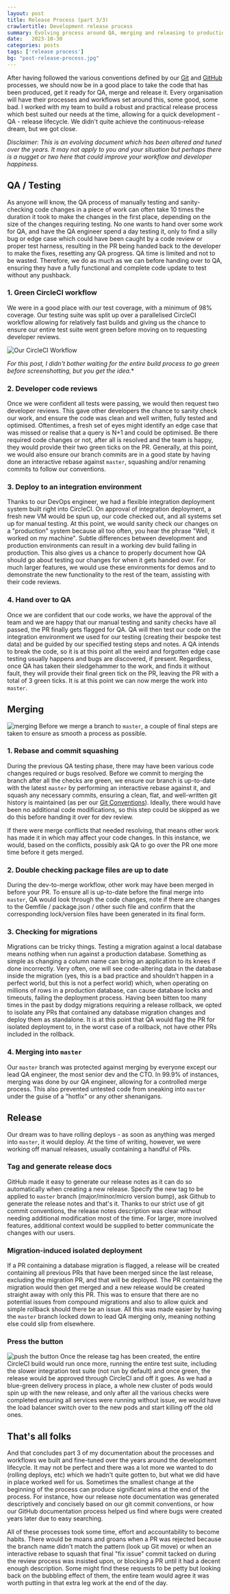 ```yaml
---
layout: post
title: Release Process (part 3/3)
crawlertitle: Development release process
summary: Evolving process around QA, merging and releasing to production
date:   2023-10-30
categories: posts
tags: ['release process']
bg: "post-release-process.jpg"
---
```


After having followed the various conventions defined by our [Git](https://brazenbraden.com/posts/git_conventions/) and [GitHub](https://brazenbraden.com/posts/github_process/) processes, we should now be in a good place to take the code that has been produced, get it ready for QA, merge and release it. Every organisation will have their processes and workflows set around this, some good, some bad. I worked with my team to build a robust and practical release process which best suited our needs at the time, allowing for a quick development - QA - release lifecycle. We didn't quite achieve the continuous-release dream, but we got close.

*Disclaimer: This is an evolving document which has been altered and tuned over the years. It may not apply to you and your situation but perhaps there is a nugget or two here that could improve your workflow and developer happiness.*

## QA / Testing
As anyone will know, the QA process of manually testing and sanity-checking code changes in a piece of work can often take 10 times the duration it took to make the changes in the first place, depending on the size of the changes requiring testing. No one wants to hand over some work for QA, and have the QA engineer spend a day testing it, only to find a silly bug or edge case which could have been caught by a code review or proper test harness, resulting in the PR being handed back to the developer to make the fixes, resetting any QA progress. QA time is limited and not to be wasted. Therefore, we do as much as we can before handing over to QA, ensuring they have a fully functional and complete code update to test without any pushback.

### 1. Green CircleCI workflow
We were in a good place with our test coverage, with a minimum of 98% coverage. Our testing suite was split up over a parallelised CircleCI workflow allowing for relatively fast builds and giving us the chance to ensure our entire test suite went green before moving on to requesting developer reviews.

![Our CircleCI Workflow]({{site.images}}/release_process/circleci.png)

*For this post, I didn't bother waiting for the entire build process to go green before screenshotting, but you get the idea*.*

### 2. Developer code reviews
Once we were confident all tests were passing, we would then request two developer reviews. This gave other developers the chance to sanity check our work, and ensure the code was clean and well written, fully tested and optimised. Oftentimes, a fresh set of eyes might identify an edge case that was missed or realise that a query is N+1 and could be optimised. Be there required code changes or not, after all is resolved and the team is happy, they would provide their two green ticks on the PR. Generally, at this point, we would also ensure our branch commits are in a good state by having done an interactive rebase against `master`, squashing and/or renaming commits to follow our conventions.

### 3. Deploy to an integration environment
Thanks to our DevOps engineer, we had a flexible integration deployment system built right into CircleCI. On approval of integration deployment, a fresh new VM would be spun up, our code checked out, and all systems set up for manual testing. At this point, we would sanity check our changes on a "production" system because all too often, you hear the phrase "Well, it worked on my machine". Subtle differences between development and production environments can result in a working dev build failing in production. This also gives us a chance to properly document how QA should go about testing our changes for when it gets handed over. For much larger features, we would use these environments for demos and to demonstrate the new functionality to the rest of the team, assisting with their code reviews.

### 4. Hand over to QA
Once we are confident that our code works, we have the approval of the team and we are happy that our manual testing and sanity checks have all passed, the PR finally gets flagged for QA. QA will then test our code on the integration environment we used for our testing (creating their bespoke test data) and be guided by our specified testing steps and notes. A QA intends to break the code, so it is at this point all the weird and forgotten edge case testing usually happens and bugs are discovered, if present. Regardless, once QA has taken their sledgehammer to the work, and finds it without fault, they will provide their final green tick on the PR, leaving the PR with a total of 3 green ticks. It is at this point we can now merge the work into `master`.

## Merging
![merging](https://media.giphy.com/media/cFkiFMDg3iFoI/giphy.gif)
Before we merge a branch to `master`, a couple of final steps are taken to ensure as smooth a process as possible.

### 1. Rebase and commit squashing
During the previous QA testing phase, there may have been various code changes required or bugs resolved. Before we commit to merging the branch after all the checks are green, we ensure our branch is up-to-date with the latest `master` by performing an interactive rebase against it, and squash any necessary commits, ensuring a clean, flat, and well-written git history is maintained (as per our [Git Conventions](https://brazenbraden.com/posts/git_conventions/)). Ideally, there would have been no additional code modifications, so this step could be skipped as we do this before handing it over for dev review.

If there were merge conflicts that needed resolving, that means other work has made it in which may affect your code changes. In this instance, we would, based on the conflicts, possibly ask QA to go over the PR one more time before it gets merged.

### 2. Double checking package files are up to date
During the dev-to-merge workflow, other work may have been merged in before your PR. To ensure all is up-to-date before the final merge into `master`, QA would look through the code changes, note if there are changes to the Gemfile / package.json / other such file and confirm that the corresponding lock/version files have been generated in its final form.

### 3. Checking for migrations
Migrations can be tricky things. Testing a migration against a local database means nothing when run against a production database. Something as simple as changing a column name can bring an application to its knees if done incorrectly. Very often, one will see code-altering data in the database inside the migration (yes, this is a bad practice and shouldn't happen in a perfect world, but this is not a perfect world) which, when operating on millions of rows in a production database, can cause database locks and timeouts, failing the deployment process. Having been bitten too many times in the past by dodgy migrations requiring a release rollback, we opted to isolate any PRs that contained any database migration changes and deploy them as standalone. It is at this point that QA would flag the PR for isolated deployment to, in the worst case of a rollback, not have other PRs included in the rollback.

### 4. Merging into `master`
Our `master` branch was protected against merging by everyone except our lead QA engineer, the most senior dev and the CTO. In 99.9% of instances, merging was done by our QA engineer, allowing for a controlled merge process. This also prevented untested code from sneaking into `master` under the guise of a "hotfix" or any other shenanigans.

## Release
Our dream was to have rolling deploys - as soon as anything was merged into `master`, it would deploy. At the time of writing, however, we were working off manual releases, usually containing a handful of PRs.

### Tag and generate release docs
GitHub made it easy to generate our release notes as it can do so automatically when creating a new release. Specify the new tag to be applied to `master` branch (major/minor/micro version bump), ask Github to generate the release notes and that's it. Thanks to our strict use of git commit conventions, the release notes description was clear without needing additional modification most of the time. For larger, more involved features, additional context would be supplied to better communicate the changes with our users.

### Migration-induced isolated deployment
If a PR containing a database migration is flagged, a release will be created containing all previous PRs that have been merged since the last release, excluding the migration PR, and that will be deployed. The PR containing the migration would then get merged and a new release would be created straight away with only this PR. This was to ensure that there are no potential issues from compound migrations and also to allow quick and simple rollback should there be an issue. All this was made easier by having the `master` branch locked down to lead QA merging only, meaning nothing else could slip from elsewhere.

### Press the button
![push the button](https://media.giphy.com/media/xThtaamMjJvMRciKpG/giphy.gif)
Once the release tag has been created, the entire CircleCI build would run once more, running the entire test suite, including the slower integration test suite (not run by default) and once green, the release would be approved through CircleCI and off it goes. As we had a blue-green delivery process in place, a whole new cluster of pods would spin up with the new release, and only after all the various checks were completed ensuring all services were running without issue, we would have the load balancer switch over to the new pods and start killing off the old ones.


## That's all folks
And that concludes part 3 of my documentation about the processes and workflows we built and fine-tuned over the years around the development lifecycle. It may not be perfect and there was a lot more we wanted to do (rolling deploys, etc) which we hadn't quite gotten to, but what we did have in place worked well for us. Sometimes the smallest change at the beginning of the process can produce significant wins at the end of the process. For instance, how our release note documentation was generated descriptively and concisely based on our git commit conventions, or how our GitHub documentation process helped us find where bugs were created years later due to easy searching.

All of these processes took some time, effort and accountability to become habits. There would be moans and groans when a PR was rejected because the branch name didn't match the pattern (look up Git move) or when an interactive rebase to squash that final "fix issue" commit tacked on during the review process was insisted upon, or blocking a PR until it had a decent enough description. Some might find these requests to be petty but looking back on the bubbling effect of them, the entire team would agree it was worth putting in that extra leg work at the end of the day.
